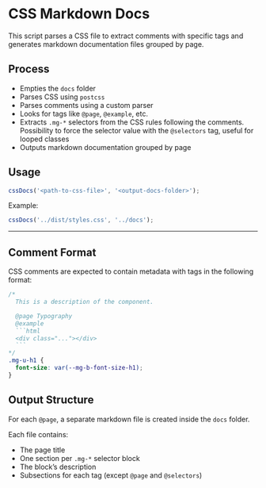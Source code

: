 # CSS Markdown Docs

This script parses a CSS file to extract comments with specific tags and generates markdown documentation files grouped by page.

## Process

- Empties the `docs` folder
- Parses CSS using `postcss`
- Parses comments using a custom parser
- Looks for tags like `@page`, `@example`, etc.
- Extracts `.mg-*` selectors from the CSS rules following the comments. Possibility to force the selector value with the `@selectors` tag, useful for looped classes
- Outputs markdown documentation grouped by page

## Usage

```ts
cssDocs('<path-to-css-file>', '<output-docs-folder>');
```

Example:

```ts
cssDocs('../dist/styles.css', '../docs');
```

---

## Comment Format

CSS comments are expected to contain metadata with tags in the following format:

````css
/*
  This is a description of the component.

  @page Typography
  @example
  ```html
  <div class="..."></div>
  ```
*/
.mg-u-h1 {
  font-size: var(--mg-b-font-size-h1);
}
````

## Output Structure

For each `@page`, a separate markdown file is created inside the `docs` folder.

Each file contains:

- The page title
- One section per `.mg-*` selector block
- The block’s description
- Subsections for each tag (except `@page` and `@selectors`)
